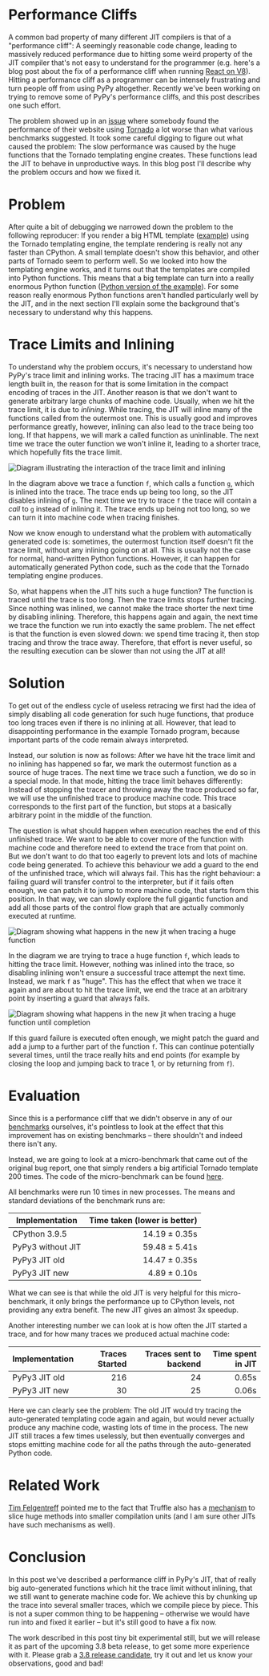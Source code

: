 <!--
.. title: Better JIT Support for Auto-Generated Python Code
.. slug: jit-auto-generated-code
.. date: 2021-09-17
.. tags: 
.. category: 
.. link: 
.. description: 
.. type: text
.. author: Carl Friedrich Bolz-Tereick
-->

# Performance Cliffs

A common bad property of many different JIT compilers is that of a "performance
cliff": A seemingly reasonable code change, leading to massively reduced
performance due to hitting some weird property of the JIT compiler that's not
easy to understand for the programmer (e.g. here's a blog post about the fix of
a performance cliff when running [React on
V8](https://v8.dev/blog/react-cliff)). Hitting a performance cliff as a
programmer can be intensely frustrating and turn people off from using PyPy
altogether. Recently we've been working on trying to remove some of PyPy's
performance cliffs, and this post describes one such effort.

The problem showed up in an [issue](https://foss.heptapod.net/pypy/pypy/-/issues/3402)
where somebody found the performance
of their website using [Tornado](https://www.tornadoweb.org/en/stable/) a lot
worse than what various benchmarks suggested. It took some careful digging to
figure out what caused the problem: The slow performance was caused by the huge
functions that the Tornado templating engine creates. These functions lead the
JIT to behave in unproductive ways. In this blog post I'll describe why the
problem occurs and how we fixed it.

# Problem

After quite a bit of debugging we narrowed down the problem to the following
reproducer: If you render a big HTML template
([example](https://gist.github.com/cfbolz/4a346d104fee41affc860a7b928b7291#file-index-html))
using the Tornado templating engine, the template rendering is really not any
faster than CPython. A small template doesn't show this behavior, and other
parts of Tornado seem to perform well. So we looked into how the templating
engine works, and it turns out that the templates are compiled into Python
functions. This means that a big template can turn into a really enormous Python
function ([Python version of the
example](https://gist.github.com/cfbolz/4a346d104fee41affc860a7b928b7291#file-zz_autogenerated-py)).
For some reason really enormous Python functions aren't handled particularly
well by the JIT, and in the next section I'll explain some the background that's
necessary to understand why this happens.

# Trace Limits and Inlining

To understand why the problem occurs, it's necessary to understand how PyPy's
trace limit and inlining works. The tracing JIT has a maximum trace length built
in, the reason for that is some limitation in the compact encoding of traces in
the JIT. Another reason is that we don't want to generate arbitrary large chunks
of machine code. Usually, when we hit the trace limit, it is due to *inlining*.
While tracing, the JIT will inline many of the functions called from the
outermost one. This is usually good and improves performance greatly, however,
inlining can also lead to the trace being too long. If that happens, we
will mark a called function as uninlinable. The next time we trace the outer
function we won't inline it, leading to a shorter trace, which hopefully fits
the trace limit.

![Diagram illustrating the interaction of the trace limit and inlining](/images/2021-open-ended-traces-01-inlining.svg)

In the diagram above we trace a function `f`, which calls a function `g`, which
is inlined into the trace. The trace ends up being too long, so the JIT
disables inlining of `g`. The next time we try to trace `f` the trace will
contain a *call* to `g` instead of inlining it. The trace ends up being not too
long, so we can turn it into machine code when tracing finishes.

Now we know enough to understand what the problem with automatically generated
code is: sometimes, the outermost function itself
doesn't fit the trace limit, without any inlining going on at all. This is
usually not the case for normal, hand-written Python functions. However, it can
happen for automatically generated Python code, such as the code that the
Tornado templating engine produces.

So, what happens when the JIT hits such a huge function? The function is traced
until the trace is too long. Then the trace limits stops further tracing. Since
nothing was inlined, we cannot make the trace shorter the next time by disabling
inlining. Therefore, this happens again and again, the next time we trace the
function we run into exactly the same problem. The net effect is that the
function is even slowed down: we spend time tracing it, then stop tracing and
throw the trace away. Therefore, that effort is never useful, so the resulting
execution can be slower than not using the JIT at all!


# Solution

To get out of the endless cycle of useless retracing we first had the idea of
simply disabling all code generation for such huge functions, that produce too long
traces even if there is no inlining at all. However, that lead to disappointing
performance in the example Tornado program, because important parts of the code
remain always interpreted.

Instead, our solution is now as follows: After we have hit the trace limit and
no inlining has happened so far, we mark the outermost function as a source of huge
traces. The next time we trace such a function, we do so in a special mode. In
that mode, hitting the trace limit behaves differently: Instead of stopping the
tracer and throwing away the trace produced so far, we will use the unfinished
trace to produce machine code. This trace corresponds to the first part of the
function, but stops at a basically arbitrary point in the middle of the
function.

The question is what should happen when execution
reaches the end of this unfinished trace. We want to be able to cover more of
the function with machine code and therefore need to extend the trace
from that point on. But we don't want to do that too
eagerly to prevent lots and lots of machine code being generated. To achieve
this behaviour we add a guard to the end of the unfinished trace, which will
always fail. This has the right behaviour: a failing guard will transfer control
to the interpreter, but if it fails often enough, we can patch it to jump to
more machine code, that starts from this position. In that way, we can slowly
explore the full gigantic function and add all those parts of the control flow
graph that are actually commonly executed at runtime.

![Diagram showing what happens in the new jit when tracing a huge function](/images/2021-open-ended-traces-02-no-inlining.svg)

In the diagram we are trying to trace a huge function `f`, which leads to
hitting the trace limit. However, nothing was inlined into the trace, so
disabling inlining won't ensure a successful trace attempt the next time.
Instead, we mark `f` as "huge". This has the effect that when we trace it again
and are about to hit the trace limit, we end the trace at an arbitrary point by
inserting a guard that always fails.

![Diagram showing what happens in the new jit when tracing a huge function until completion](/images/2021-open-ended-traces-03-complete.svg)

If this guard failure is executed often enough, we might patch the guard and
add a jump to a further part of the function `f`. This can continue potentially
several times, until the trace really hits and end points (for example by
closing the loop and jumping back to trace 1, or by returning from `f`).

# Evaluation

Since this is a performance cliff that we didn't observe in any of our
[benchmarks](http://speed.pypy.org/) ourselves, it's pointless to look at the
effect that this improvement has on existing benchmarks – there shouldn't and
indeed there isn't any.

Instead, we are going to look at a micro-benchmark that came out of the
original bug report, one that simply renders a big artificial Tornado template
200 times. The code of the micro-benchmark can be found
[here](https://gist.github.com/cfbolz/4a346d104fee41affc860a7b928b7291).

All benchmarks were run 10 times in new processes. The means and standard
deviations of the benchmark runs are:

| Implementation   | Time taken (lower is better) |
|------------------|-----------------------------:|
|CPython 3.9.5     | 14.19 ± 0.35s                |
|PyPy3 without JIT | 59.48 ± 5.41s                |
|PyPy3 JIT old     | 14.47 ± 0.35s                |
|PyPy3 JIT new     |  4.89 ± 0.10s                |

What we can see is that while the old JIT is very helpful for this
micro-benchmark, it only brings the performance up to CPython levels, not
providing any extra benefit. The new JIT gives an almost 3x speedup.

Another interesting number we can look at is how often the JIT started a trace,
and for how many traces we produced actual machine code:

| Implementation   | Traces Started | Traces sent to backend | Time spent in JIT |
|------------------|---------------:|-----------------------:|------------------:|
| PyPy3 JIT old    | 216            | 24                     | 0.65s             |
| PyPy3 JIT new    | 30             | 25                     | 0.06s             |

Here we can clearly see the problem: The old JIT would try tracing the
auto-generated templating code again and again, but would never actually produce
any machine code, wasting lots of time in the process. The new JIT still traces a
few times uselessly, but then eventually converges and stops emitting machine
code for all the paths through the auto-generated Python code.


<!--
1: /home/cfbolz/projects/small-commits-pypy/pypy/goal/pypy-c-38-jit-chunked-traces -jit off render.py
            Mean        Std.Dev.    Min         Median      Max
real        59.479      5.411       51.864      59.966      67.721      
user        59.395      5.383       51.821      59.859      67.585      
sys         0.058       0.034       0.020       0.056       0.108

1: pypy3 render.py
            Mean        Std.Dev.    Min         Median      Max
real        14.469      0.352       13.744      14.472      15.174      
user        14.399      0.359       13.671      14.402      15.126      
sys         0.050       0.034       0.024       0.042       0.148

Tracing:      	216	0.653033
Backend:      	24	0.003664
TOTAL:      		14.854610
ops:             	2217432
heapcached ops:  	701575
recorded ops:    	643513
  calls:         	60038
guards:          	330245
opt ops:         	1876
opt guards:      	465
opt guards shared:	237
forcings:        	0
abort: trace too long:	191
abort: compiling:	0
abort: vable escape:	0
abort: bad loop: 	0
abort: force quasi-immut:	1
nvirtuals:       	391
nvholes:         	122
nvreused:        	141
vecopt tried:    	0
vecopt success:  	0
Total # of loops:	17
Total # of bridges:	8
Freed # of loops:	5
Freed # of bridges:	5


1: /home/cfbolz/projects/small-commits-pypy/pypy/goal/pypy-c-38-jit-chunked-traces render.py
            Mean        Std.Dev.    Min         Median      Max
real        4.892       0.098       4.718       4.882       5.118       
user        4.807       0.097       4.644       4.797       5.022       
sys         0.067       0.019       0.040       0.070       0.096


Tracing:      	30	0.060128
Backend:      	25	0.033536
TOTAL:      		4.551791
ops:             	124584
heapcached ops:  	53962
recorded ops:    	33486
  calls:         	4389
guards:          	14061
opt ops:         	18922
opt guards:      	4281
opt guards shared:	2248
forcings:        	0
abort: trace too long:	4
abort: compiling:	0
abort: vable escape:	0
abort: bad loop: 	0
abort: force quasi-immut:	1
abort: segmenting trace:	5
nvirtuals:       	314
nvholes:         	90
nvreused:        	114
vecopt tried:    	0
vecopt success:  	0
Total # of loops:	14
Total # of bridges:	12
Freed # of loops:	0
Freed # of bridges:	0

-->

# Related Work

[Tim Felgentreff](https://www.timfelgentreff.de/) pointed me to the fact that
Truffle also has a
[mechanism](https://www.graalvm.org/truffle/javadoc/com/oracle/truffle/api/nodes/BlockNode.html)
to slice huge methods into smaller compilation units (and I am sure other JITs
have such mechanisms as well).


# Conclusion

In this post we've described a performance cliff in PyPy's JIT, that of really
big auto-generated functions which hit the trace limit without inlining, that we
still want to generate machine code for. We achieve this by chunking up the
trace into several smaller traces, which we compile piece by piece. This is not
a super common thing to be happening – otherwise we would have run into and
fixed it earlier – but it's still good to have a fix now.

The work
described in this post tiny bit experimental still, but we will release it as
part of the upcoming 3.8 beta release, to get some more experience with it.
Please grab a [3.8 release
candidate](https://mail.python.org/pipermail/pypy-dev/2021-September/016214.html),
try it out and let us know your observations, good and bad!
